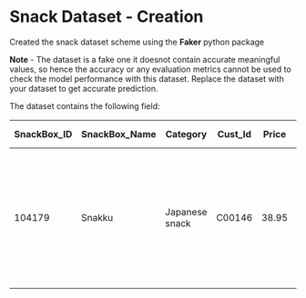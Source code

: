 # Snack Dataset - Creation

Created the snack dataset scheme using the **Faker** python package

**Note** - The dataset is a fake one it doesnot contain accurate meaningful values, so hence the accuracy or any evaluation metrics cannot be used to check the model performance with this dataset. Replace the dataset with your dataset to get accurate prediction.

The dataset contains the following field:

| SnackBox_ID |	SnackBox_Name |	Category | Cust_Id | Price | Coupon |	Discount(%)	| Description	| Month	| Year|	Purchase Made|
| --- | --- |  --- | --- |  --- | --- |  --- | --- |  --- | ---  | --- |  
|104179	|Snakku	|Japanese snack|	C00146|	38.95|	Y	|10	|Authentic snacks made by Japanese snack makers! Each Snakku box is wrapped in beautifully made, reusable washi furoshiki paper and filled with tasty Japanese treats.|	Jan	|2018|	Y.
